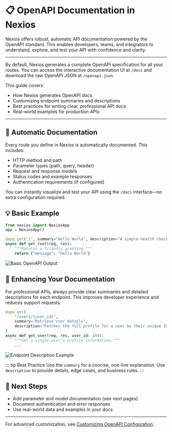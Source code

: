 # 📋 OpenAPI Documentation in Nexios

Nexios offers robust, automatic API documentation powered by the OpenAPI standard. This enables developers, teams, and integrators to understand, explore, and test your API with confidence and clarity.

---

By default, Nexios generates a complete OpenAPI specification for all your routes. You can access the interactive documentation UI at `/docs` and download the raw OpenAPI JSON at `/openapi.json`.

This guide covers:

- How Nexios generates OpenAPI docs
- Customizing endpoint summaries and descriptions
- Best practices for writing clear, professional API docs
- Real-world examples for production APIs

---

## 🤖 Automatic Documentation

Every route you define in Nexios is automatically documented. This includes:

- HTTP method and path
- Parameter types (path, query, header)
- Request and response models
- Status codes and example responses
- Authentication requirements (if configured)

You can instantly visualize and test your API using the `/docs` interface—no extra configuration required.

## 💡 Basic Example

```python
from nexios import NexiosApp
app = NexiosApp()

@app.get("/", summary="Hello World", description="A simple health check endpoint.")
async def get_root(req, res):
    """Returns a friendly greeting."""
    return {"message": "Hello World"}
```

![Basic OpenAPI Output](./basic-config.png)

## 📝 Enhancing Your Documentation

For professional APIs, always provide clear summaries and detailed descriptions for each endpoint. This improves developer experience and reduces support requests.

```python
@app.get(
    "/users/{user_id}",
    summary="Retrieve user details",
    description="Fetches the full profile for a user by their unique ID. Returns 404 if not found."
)
async def get_user(req, res, user_id: int):
    """Get a single user's profile information."""
    ...
```

![Endpoint Description Example](./description.png)

::: tip Best Practice
Use the `summary` for a concise, one-line explanation. Use `description` to provide details, edge cases, and business rules.
:::

## 🎯 Next Steps

- Add parameter and model documentation (see next pages)
- Document authentication and error responses
- Use real-world data and examples in your docs

---

For advanced customization, see [Customizing OpenAPI Configuration](./customizing-openapi-configuration.md).
